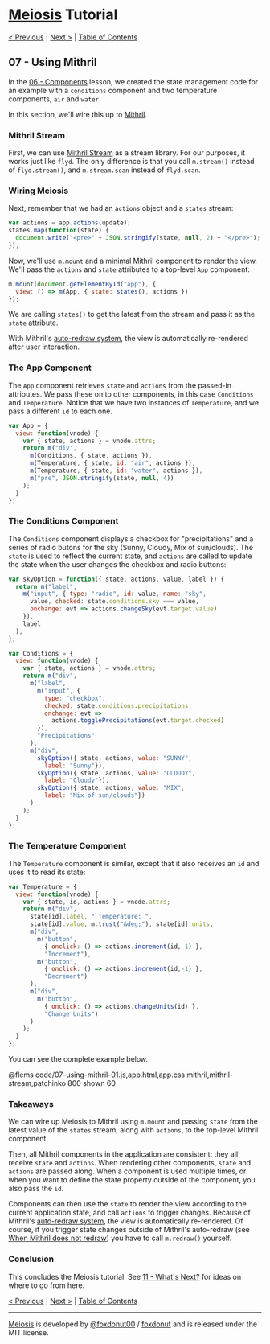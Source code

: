 # [Meiosis](https://meiosis.js.org) Tutorial

[< Previous](06-components.html) |
[Next >](08-using-react.html) |
[Table of Contents](toc.html)

## 07 - Using Mithril

In the [06 - Components](06-components.html) lesson, we created the state management
code for an example with a `conditions` component and two temperature components, `air` and
`water`.

In this section, we'll wire this up to [Mithril](http://mithril.js.org/).

### Mithril Stream

First, we can use [Mithril Stream](https://mithril.js.org/stream.html) as a stream library.
For our purposes, it works just like `flyd`. The only difference is that you call `m.stream()`
instead of `flyd.stream()`, and `m.stream.scan` instead of `flyd.scan`.

### Wiring Meiosis

Next, remember that we had an `actions` object and a `states` stream:

```js
var actions = app.actions(update);
states.map(function(state) {
  document.write("<pre>" + JSON.stringify(state, null, 2) + "</pre>");
});
```

Now, we'll use `m.mount` and a minimal Mithril component to render the view. We'll pass the
`actions` and `state` attributes to a top-level `App` component:

```js
m.mount(document.getElementById("app"), {
  view: () => m(App, { state: states(), actions })
});
```

We are calling `states()` to get the latest from the stream and pass it as the `state` attribute.

With Mithril's
[auto-redraw system](https://mithril.js.org/autoredraw.html), the view is automatically
re-rendered after user interaction.

### The App Component

The `App` component retrieves `state` and `actions` from the passed-in attributes. We pass these
on to other components, in this case `Conditions` and `Temperature`. Notice that we have two
instances of `Temperature`, and we pass a different `id` to each one.

```js
var App = {
  view: function(vnode) {
    var { state, actions } = vnode.attrs;
    return m("div",
      m(Conditions, { state, actions }),
      m(Temperature, { state, id: "air", actions }),
      m(Temperature, { state, id: "water", actions }),
      m("pre", JSON.stringify(state, null, 4))
    );
  }
};
```

### The Conditions Component

The `Conditions` component displays a checkbox for "precipitations" and a series of radio
butons for the sky (Sunny, Cloudy, Mix of sun/clouds). The `state` is used to reflect the
current state, and `actions` are called to update the state when the user changes the
checkbox and radio buttons:

```js
var skyOption = function({ state, actions, value, label }) {
  return m("label",
    m("input", { type: "radio", id: value, name: "sky",
      value, checked: state.conditions.sky === value,
      onchange: evt => actions.changeSky(evt.target.value)
    }),
    label
  );
};

var Conditions = {
  view: function(vnode) {
    var { state, actions } = vnode.attrs;
    return m("div",
      m("label",
        m("input", {
          type: "checkbox",
          checked: state.conditions.precipitations,
          onchange: evt =>
            actions.togglePrecipitations(evt.target.checked)
        }),
        "Precipitations"
      ),
      m("div",
        skyOption({ state, actions, value: "SUNNY",
          label: "Sunny"}),
        skyOption({ state, actions, value: "CLOUDY",
          label: "Cloudy"}),
        skyOption({ state, actions, value: "MIX",
          label: "Mix of sun/clouds"})
      )
    );
  }
};
```

### The Temperature Component

The `Temperature` component is similar, except that it also receives an `id` and uses it to
read its state:

```js
var Temperature = {
  view: function(vnode) {
    var { state, id, actions } = vnode.attrs;
    return m("div",
      state[id].label, " Temperature: ",
      state[id].value, m.trust("&deg;"), state[id].units,
      m("div",
        m("button",
          { onclick: () => actions.increment(id, 1) },
          "Increment"),
        m("button",
          { onclick: () => actions.increment(id,-1) },
          "Decrement")
      ),
      m("div",
        m("button",
          { onclick: () => actions.changeUnits(id) },
          "Change Units")
      )
    );
  }
};
```

You can see the complete example below.

@flems code/07-using-mithril-01.js,app.html,app.css mithril,mithril-stream,patchinko 800 shown 60

### Takeaways

We can wire up Meiosis to Mithril using `m.mount` and passing `state` from the latest value
of the `states` stream, along with `actions`, to the top-level Mithril component.

Then, all Mithril components in the application are consistent: they all receive `state`
and `actions`. When rendering other components, `state` and `actions` are passed along. When
a component is used multiple times, or when you want to define the state property outside of
the component, you also pass the `id`.

Components can then use the `state` to render the view according to the current application
state, and call `actions` to trigger changes. Because of Mithril's
[auto-redraw system](https://mithril.js.org/autoredraw.html), the view is automatically
re-rendered. Of course, if you trigger state changes outside of Mithril's auto-redraw
(see
[When Mithril does not redraw](https://mithril.js.org/autoredraw.html#when-mithril-does-not-redraw))
you have to call `m.redraw()` yourself.

### Conclusion

This concludes the Meiosis tutorial. See [11 - What's Next?](11-whats-next.html) for ideas on where
to go from here.

[< Previous](06-components.html) |
[Next >](08-using-react.html) |
[Table of Contents](toc.html)

-----

[Meiosis](https://meiosis.js.org) is developed by [@foxdonut00](http://twitter.com/foxdonut00) / [foxdonut](https://github.com/foxdonut) and is released under the MIT license.
